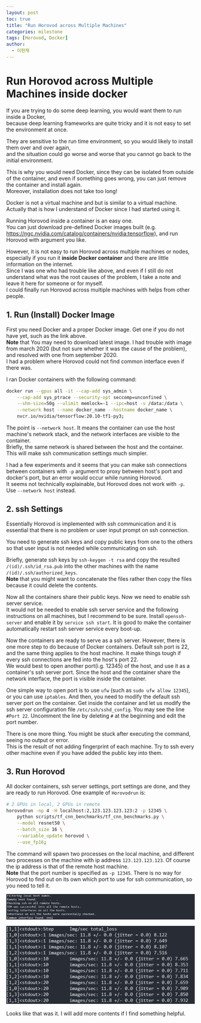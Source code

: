 ```yaml
---
layout: post
toc: true
title: "Run Horovod across Multiple Machines"
categories: milestone
tags: [Horovod, Docker]
author:
  - 이현재
---
```


# Run Horovod across Multiple Machines inside docker

If you are trying to do some deep learning, you would want them to run inside a Docker,<br>
because deep learning frameworks are quite tricky and it is not easy to set the environment at once.
<br>

They are sensitive to the run time environment, so you would likely to install them over and over again,<br>
and the situation could go worse and worse that you cannot go back to the initial environment.
<br>

This is why you would need Docker, since they can be isolated from outside of the container,
and even if something goes wrong, you can just remove the container and install again.<br>
Moreover, installation does not take too long!
<br>

Docker is not a virtual machine and but is similar to a virtual machine.
Actually that is how I understand of Docker since I had started using it.
<br>

Running Horovod inside a container is an easy one.<br>
You can just download pre-defined Docker images built (e.g. <https://ngc.nvidia.com/catalog/containers/nvidia:tensorflow>),
and run Horovod with argument you like.
<br>

However, it is not easy to run Horovod across multiple machines or nodes, especially if you run it
**inside Docker container** and there are little information on the internet.<br>
Since I was one who had trouble like above, and even if I still do not understand
what was the root causes of the problem, I take a note and leave it here for someone or for myself.<br>
I could finally run Horovod across multiple machines with helps from other people.

## 1. Run (Install) Docker Image
First you need Docker and a proper Docker image. Get one if you do not have yet, such as the link above.<br>
**Note** that You may need to download latest image. I had trouble with image from march 2020
(but not sure whether it was the cause of the problem), and resolved with one from september 2020.<br>
I had a problem where Horovod could not find common interface even if there was.
<br>

I ran Docker containers with the following command:
```bash
docker run --gpus all -it --cap-add sys_admin \
    --cap-add sys_ptrace --security-opt seccomp=unconfined \
    --shm-size=50g --ulimit memlock=-1 --ipc=host -v /data:/data \
    --network host --name docker_name --hostname docker_name \
    nvcr.io/nvidia/tensorflow:20.10-tf1-py3;
```
The point is ``--network host``. It means the container can use the host machine's network stack,
and the network interfaces are visible to the container.<br>
Briefly, the same network is shared between the host and the container.
This will make ssh communication settings much simpler.
<br>

I had a few experiments and it seems that you can make ssh connections between containers with ``-p`` argument to proxy between host's port and docker's port,
but an error would occur while running Horovod.<br>
It seems not technically explainable, but Horovod does not work with ``-p``.
Use ``--network host`` instead.
<br>

## 2. ssh Settings
Essentially Horovod is implemented with ssh communication and it is essential that there is no problem
or user input prompt on ssh connection.
<br>

You need to generate ssh keys and copy public keys from one to the others
so that user input is not needed while communicating on ssh.
<br>

Briefly, generate ssh keys by ``ssh-keygen -t rsa`` and copy the resulted ``/(id)/.ssh/id_rsa.pub`` into the other machines
with the name ``/(id)/.ssh/authorized_keys``.<br>
**Note** that you might want to concatenate the files rather then copy the files because it could delete the
contents. 
<br>

Now all the containers share their public keys. Now we need to enable ssh server service.<br>
It would not be needed to enable ssh server service and the following instructions on all machines, but I recommend to be sure.
Install ``openssh-server`` and enable it by ``service ssh start``.
It is good to make the container automatically restart ssh server service every boot-up.
<br>

Now the containers are ready to serve as a ssh server. However, there is one more step to do because of Docker containers.
Default ssh port is 22, and the same thing applies to the host machine.
It make things tough if every ssh connections are fed into the host's port 22.<br>
We would best to open another port(i.g. 12345) of the host, and use it as a container's ssh server port.
Since the host and the container share the network interface, the port is visible inside the container.
<br>

One simple way to open port is to use ``ufw`` (such as ``sudo ufw allow 12345``), or you can use ``iptables``.
And then, you need to modify the default ssh server port on the container.
Get inside the container and let us modify the ssh server configuration file ``/etc/ssh/sshd_config``.
You may see the line ``#Port 22``. Uncomment the line by deleting ``#`` at the beginning and edit the port number.
<br>

There is one more thing. You might be stuck after executing the command, seeing no output or error.<br>
This is the result of not adding fingerprint of each machine. Try to ssh every other machine even if you have added
the public key into them.
<br>

## 3. Run Horovod
All docker containers, ssh server settings, port settings are done, and they are ready to run Horovod.
One example of ``Horovodrun`` is:
```bash
# 2 GPUs in local, 2 GPUs in remote
horovodrun -np 4 -H localhost:2,123.123.123.123:2 -p 12345 \
    python scripts/tf_cnn_benchmarks/tf_cnn_benchmarks.py \
    --model resnet50 \
    --batch_size 16 \
    --variable_update horovod \
    --use_fp16;
```
The command will spawn two processes on the local machine, and different two processes on the machine with ip address ``123.123.123.123``.
Of course the ip address is that of the remote host machine.<br>
**Note** that the port number is specified as ``-p 12345``.
There is no way for Horovod to find out on its own which port to use for ssh communication, so you need to tell it.
<br>

![horovodrun1.png](/img/2021-01-19-run-horovod-across-machines/horovodrun1.png)
<br>

![horovodrun2.png](/img/2021-01-19-run-horovod-across-machines/horovodrun2.png)
<br>

Looks like that was it. I will add more contents if I find something helpful.
